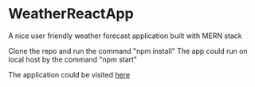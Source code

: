 # WeatherReactApp
A nice user friendly weather forecast application built with MERN stack

Clone the repo and run the command "npm install"
The app could run on local host by the command "npm start"

The application could be visited [here](https://quang-weather-app.herokuapp.com/)
